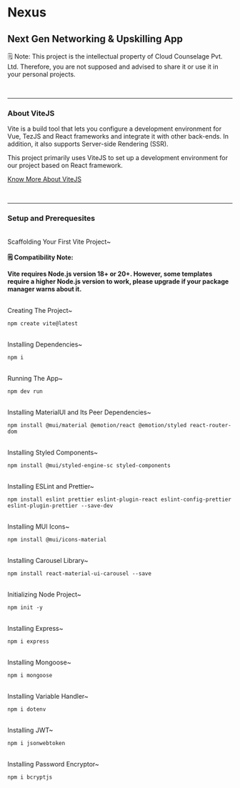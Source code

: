 # Nexus 
## Next Gen Networking &amp; Upskilling App

🗒️ Note: This project is the intellectual property of Cloud Counselage Pvt. Ltd. Therefore, you are not supposed and advised to share it or use it in your personal projects.

<br>
<hr>

### About ViteJS
Vite is a build tool that lets you configure a development environment for Vue, TezJS and React frameworks and integrate it with other back-ends. In addition, it also supports Server-side Rendering (SSR).

This project primarily uses ViteJS to set up a development environment for our project based on React framework.

[Know More About ViteJS](https://vitejs.dev/)

<br>
<hr>

### Setup and Prerequesites
<br>
Scaffolding Your First Vite Project~

<br>

<b>
  <br>
🗒️ Compatibility Note:

Vite requires Node.js version 18+ or 20+. However, some templates require a higher Node.js version to work, please upgrade if your package manager warns about it.

</b>
<br>
Creating The Project~

```
npm create vite@latest
```
<br>
Installing Dependencies~

```
npm i
```
<br>
Running The App~

```
npm dev run
```
<br>
Installing MaterialUI and Its Peer Dependencies~

```
npm install @mui/material @emotion/react @emotion/styled react-router-dom
```
<br>
Installing Styled Components~

```
npm install @mui/styled-engine-sc styled-components
```
<br>
Installing ESLint and Prettier~

```
npm install eslint prettier eslint-plugin-react eslint-config-prettier eslint-plugin-prettier --save-dev
```
<br>
Installing MUI Icons~

```
npm install @mui/icons-material
```
<br>
Installing Carousel Library~

```
npm install react-material-ui-carousel --save
```
<br>
Initializing Node Project~

```
npm init -y
```
<br>
Installing Express~

```
npm i express
```
<br>
Installing Mongoose~

```
npm i mongoose
```
<br>
Installing Variable Handler~

```
npm i dotenv
```
<br>
Installing JWT~

```
npm i jsonwebtoken
```
<br>
Installing Password Encryptor~

```
npm i bcryptjs
```
<br>
